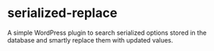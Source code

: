 # serialized-replace
A simple WordPress plugin to search serialized options stored in the database and smartly replace them with updated values.
